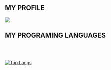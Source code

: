 ## MY PROFILE
<picture>
<source 
  srcset="https://github-readme-stats.vercel.app/api?username=ngodatq-26&show_icons=true&theme=dracula&text_color=cobalt&bg_color=gradient"
  media="(prefers-color-scheme: dark)"
/>
<source
  srcset="https://github-readme-stats.vercel.app/api?username=ngodatq-26&show_icons=true&theme=dracula&text_color=cobalt&bg_color=gradient"
  media="(prefers-color-scheme: light), (prefers-color-scheme: no-preference)"
/>
<img src="https://github-readme-stats.vercel.app/api?username=ngodatq-26&show_icons=true&theme=dracula&text_color=cobalt&bg_color=gradient" />
</picture>


## MY PROGRAMING LANGUAGES
<br></br>

[![Top Langs](https://github-readme-stats.vercel.app/api/top-langs/?username=ngodatq-26&langs_count=8)](https://github.com/anuraghazra/github-readme-stats)
